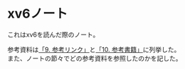 # xv6ノート

これはxv6を読んだ際のノート。  

参考資料は[「9. 参考リンク」](docs/ref_links.md)と[「10. 参考書籍」](docs/ref_books.md)に列挙した。  
また、ノートの節々でどの参考資料を参照したのかを記した。
